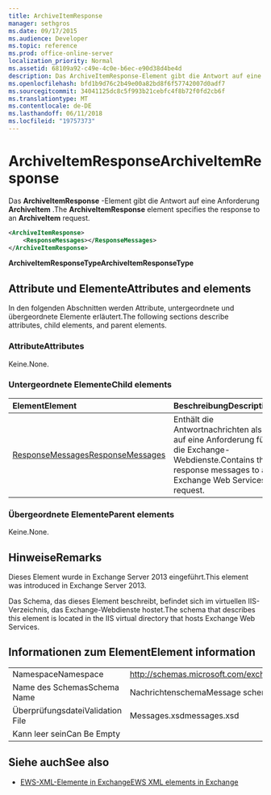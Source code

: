 ```yaml
---
title: ArchiveItemResponse
manager: sethgros
ms.date: 09/17/2015
ms.audience: Developer
ms.topic: reference
ms.prod: office-online-server
localization_priority: Normal
ms.assetid: 68109a92-c49e-4c0e-b6ec-e90d38d4be4d
description: Das ArchiveItemResponse-Element gibt die Antwort auf eine Anforderung ArchiveItem.
ms.openlocfilehash: bfd1b9d76c2b49e00a82bd8f6f57742007d0adf7
ms.sourcegitcommit: 34041125dc8c5f993b21cebfc4f8b72f0fd2cb6f
ms.translationtype: MT
ms.contentlocale: de-DE
ms.lasthandoff: 06/11/2018
ms.locfileid: "19757373"
---
```

# <a name="archiveitemresponse"></a><span data-ttu-id="fc75c-103">ArchiveItemResponse</span><span class="sxs-lookup"><span data-stu-id="fc75c-103">ArchiveItemResponse</span></span>

<span data-ttu-id="fc75c-104">Das **ArchiveItemResponse** -Element gibt die Antwort auf eine Anforderung **ArchiveItem** .</span><span class="sxs-lookup"><span data-stu-id="fc75c-104">The **ArchiveItemResponse** element specifies the response to an **ArchiveItem** request.</span></span> 
  
```XML
<ArchiveItemResponse>
    <ResponseMessages></ResponseMessages>
</ArchiveItemResponse>
```

 <span data-ttu-id="fc75c-105">**ArchiveItemResponseType**</span><span class="sxs-lookup"><span data-stu-id="fc75c-105">**ArchiveItemResponseType**</span></span>
## <a name="attributes-and-elements"></a><span data-ttu-id="fc75c-106">Attribute und Elemente</span><span class="sxs-lookup"><span data-stu-id="fc75c-106">Attributes and elements</span></span>

<span data-ttu-id="fc75c-107">In den folgenden Abschnitten werden Attribute, untergeordnete und übergeordnete Elemente erläutert.</span><span class="sxs-lookup"><span data-stu-id="fc75c-107">The following sections describe attributes, child elements, and parent elements.</span></span>
  
### <a name="attributes"></a><span data-ttu-id="fc75c-108">Attribute</span><span class="sxs-lookup"><span data-stu-id="fc75c-108">Attributes</span></span>

<span data-ttu-id="fc75c-109">Keine.</span><span class="sxs-lookup"><span data-stu-id="fc75c-109">None.</span></span>
  
### <a name="child-elements"></a><span data-ttu-id="fc75c-110">Untergeordnete Elemente</span><span class="sxs-lookup"><span data-stu-id="fc75c-110">Child elements</span></span>

|<span data-ttu-id="fc75c-111">**Element**</span><span class="sxs-lookup"><span data-stu-id="fc75c-111">**Element**</span></span>|<span data-ttu-id="fc75c-112">**Beschreibung**</span><span class="sxs-lookup"><span data-stu-id="fc75c-112">**Description**</span></span>|
|:-----|:-----|
|[<span data-ttu-id="fc75c-113">ResponseMessages</span><span class="sxs-lookup"><span data-stu-id="fc75c-113">ResponseMessages</span></span>](responsemessages.md) <br/> |<span data-ttu-id="fc75c-114">Enthält die Antwortnachrichten als auf eine Anforderung für die Exchange-Webdienste.</span><span class="sxs-lookup"><span data-stu-id="fc75c-114">Contains the response messages to an Exchange Web Services request.</span></span>  <br/> |
   
### <a name="parent-elements"></a><span data-ttu-id="fc75c-115">Übergeordnete Elemente</span><span class="sxs-lookup"><span data-stu-id="fc75c-115">Parent elements</span></span>

<span data-ttu-id="fc75c-116">Keine.</span><span class="sxs-lookup"><span data-stu-id="fc75c-116">None.</span></span>
  
## <a name="remarks"></a><span data-ttu-id="fc75c-117">Hinweise</span><span class="sxs-lookup"><span data-stu-id="fc75c-117">Remarks</span></span>

<span data-ttu-id="fc75c-118">Dieses Element wurde in Exchange Server 2013 eingeführt.</span><span class="sxs-lookup"><span data-stu-id="fc75c-118">This element was introduced in Exchange Server 2013.</span></span>
  
<span data-ttu-id="fc75c-119">Das Schema, das dieses Element beschreibt, befindet sich im virtuellen IIS-Verzeichnis, das Exchange-Webdienste hostet.</span><span class="sxs-lookup"><span data-stu-id="fc75c-119">The schema that describes this element is located in the IIS virtual directory that hosts Exchange Web Services.</span></span>
  
## <a name="element-information"></a><span data-ttu-id="fc75c-120">Informationen zum Element</span><span class="sxs-lookup"><span data-stu-id="fc75c-120">Element information</span></span>

|||
|:-----|:-----|
|<span data-ttu-id="fc75c-121">Namespace</span><span class="sxs-lookup"><span data-stu-id="fc75c-121">Namespace</span></span>  <br/> |http://schemas.microsoft.com/exchange/services/2006/messages  <br/> |
|<span data-ttu-id="fc75c-122">Name des Schemas</span><span class="sxs-lookup"><span data-stu-id="fc75c-122">Schema Name</span></span>  <br/> |<span data-ttu-id="fc75c-123">Nachrichtenschema</span><span class="sxs-lookup"><span data-stu-id="fc75c-123">Message schema</span></span>  <br/> |
|<span data-ttu-id="fc75c-124">Überprüfungsdatei</span><span class="sxs-lookup"><span data-stu-id="fc75c-124">Validation File</span></span>  <br/> |<span data-ttu-id="fc75c-125">Messages.xsd</span><span class="sxs-lookup"><span data-stu-id="fc75c-125">messages.xsd</span></span>  <br/> |
|<span data-ttu-id="fc75c-126">Kann leer sein</span><span class="sxs-lookup"><span data-stu-id="fc75c-126">Can Be Empty</span></span>  <br/> ||
   
## <a name="see-also"></a><span data-ttu-id="fc75c-127">Siehe auch</span><span class="sxs-lookup"><span data-stu-id="fc75c-127">See also</span></span>

- [<span data-ttu-id="fc75c-128">EWS-XML-Elemente in Exchange</span><span class="sxs-lookup"><span data-stu-id="fc75c-128">EWS XML elements in Exchange</span></span>](ews-xml-elements-in-exchange.md)

